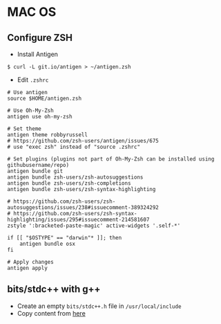 # MAC OS

## Configure ZSH

- Install Antigen

```
$ curl -L git.io/antigen > ~/antigen.zsh
```

- Edit `.zshrc`

```
# Use antigen
source $HOME/antigen.zsh

# Use Oh-My-Zsh
antigen use oh-my-zsh

# Set theme
antigen theme robbyrussell
# https://github.com/zsh-users/antigen/issues/675
# use "exec zsh" instead of "source .zshrc"

# Set plugins (plugins not part of Oh-My-Zsh can be installed using githubusername/repo)
antigen bundle git
antigen bundle zsh-users/zsh-autosuggestions
antigen bundle zsh-users/zsh-completions
antigen bundle zsh-users/zsh-syntax-highlighting

# https://github.com/zsh-users/zsh-autosuggestions/issues/238#issuecomment-389324292
# https://github.com/zsh-users/zsh-syntax-highlighting/issues/295#issuecomment-214581607
zstyle ':bracketed-paste-magic' active-widgets '.self-*'

if [[ "$OSTYPE" == "darwin"* ]]; then
    antigen bundle osx
fi

# Apply changes
antigen apply
```

## bits/stdc++ with g++

- Create an empty `bits/stdc++.h` file in `/usr/local/include`
- Copy content from [here](https://github.com/gcc-mirror/gcc/blob/master/libstdc%2B%2B-v3/include/precompiled/stdc%2B%2B.h)
